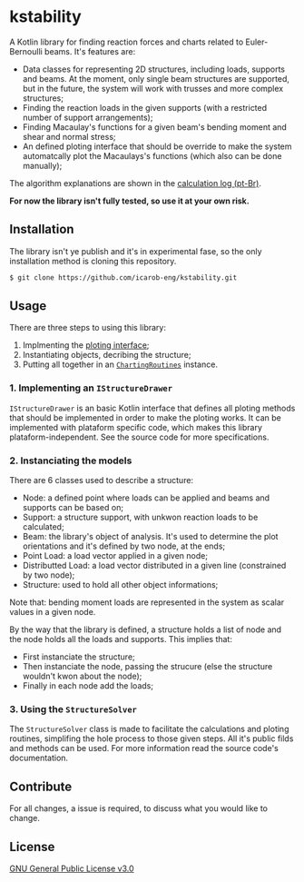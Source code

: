 # kstability
A Kotlin library for finding reaction forces and charts related to Euler-Bernoulli beams. It's features are:
- Data classes for representing 2D structures, including loads, supports and beams. At the moment, only single beam structures are supported,
but in the future, the system will work with trusses and more complex structures;
- Finding the reaction loads in the given supports (with a restricted number of support arrangements);
- Finding Macaulay's functions for a given beam's bending moment and shear and normal stress;
- An defined ploting interface that should be override to make the system automatcally plot the Macaulays's functions (which also can be done manually);

The algorithm explanations are shown in the [calculation log (pt-Br)](https://github.com/icarob-eng/kstability/blob/main/memoria_de_calculo.md).

**For now the library isn't fully tested, so use it at your own risk.**

## Installation
The library isn't ye publish and it's in experimental fase, so the only installation method is cloning this repository.

```bash
$ git clone https://github.com/icarob-eng/kstability.git
```

## Usage
There are three steps to using this library:
1. Implmenting the [ploting interface](https://github.com/icarob-eng/kstability/blob/main/src/commonMain/kotlin/com/kstabilty/IStructureDrawer.kt);
2. Instantiating objects, decribing the structure;
3. Putting all together in an [`ChartingRoutines`](https://github.com/icarob-eng/kstability/blob/main/src/commonMain/kotlin/com/kstabilty/ChartingRoutines.kt) instance.

### 1. Implementing an `IStructureDrawer`

`IStructureDrawer` is an basic Kotlin interface that defines all ploting methods that should be implemented in order to make the ploting works. It can be implemented with plataform specific code, which makes this library plataform-independent. See the source code for more specifications.

### 2. Instanciating the models

There are 6 classes used to describe a structure:
- Node: a defined point where loads can be applied and beams and supports can be based on;
- Support: a structure support, with unkwon reaction loads to be calculated;
- Beam: the library's object of analysis. It's used to determine the plot orientations and it's defined by two node, at the ends;
- Point Load: a load vector applied in a given node;
- Distributted Load: a load vector distributed in a given line (constrained by two node);
- Structure: used to hold all other object informations;

Note that: bending moment loads are represented in the system as scalar values in a given node.

By the way that the library is defined, a structure holds a list of node and the node holds all the loads and supports. This implies that:
- First instanciate the structure;
- Then instanciate the node, passing the strucure (else the structure wouldn't kwon about the node);
- Finally in each node add the loads;

### 3. Using the `StructureSolver`

The `StructureSolver` class is made to facilitate the calculations and ploting routines, simplifing the hole process to those given steps.
All it's public filds and methods can be used. For more information read the source code's documentation.

## Contribute
For all changes, a issue is required, to discuss what you would like to change.

## License
[GNU General Public License v3.0](https://github.com/icarob-eng/kstability/blob/main/LICENSE)
